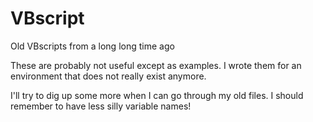 # VBscript
Old VBscripts from a long long time ago

These are probably not useful except as examples. I wrote them for an environment that does not really exist anymore.

I'll try to dig up some more when I can go through my old files. I should remember to have less silly variable names!
